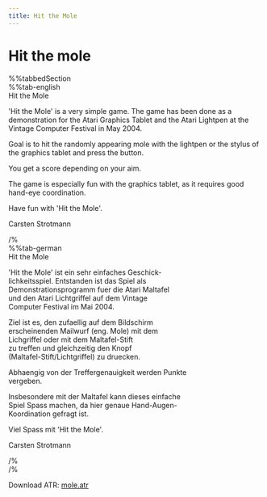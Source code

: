 ```yaml
---
title: Hit the Mole
---
```

# Hit the mole  
  
%%tabbedSection  
%%tab-english  
Hit the Mole  
  
'Hit the Mole' is a very simple game. The game has been done as a demonstration for the Atari Graphics Tablet and the Atari Lightpen at the Vintage Computer Festival in May 2004.  
  
Goal is to hit the randomly appearing mole with the lightpen or the stylus of the graphics tablet and press the button.  
  
You get a score depending on your aim.  
  
The game is especially fun with the graphics tablet, as it requires good hand-eye coordination.  
  
Have fun with 'Hit the Mole'.  
  
Carsten Strotmann  
  
  
/%  
%%tab-german  
Hit the Mole  
  
'Hit the Mole' ist ein sehr einfaches Geschick-  
lichkeitsspiel. Entstanden ist das Spiel als  
Demonstrationsprogramm fuer die Atari Maltafel  
und den Atari Lichtgriffel auf dem Vintage  
Computer Festival im Mai 2004.  
  
Ziel ist es, den zufaellig auf dem Bildschirm  
erscheinenden Mailwurf (eng. Mole) mit dem  
Lichgriffel oder mit dem Maltafel-Stift  
zu treffen und gleichzeitig den Knopf  
(Maltafel-Stift/Lichtgriffel) zu druecken.  
  
Abhaengig von der Treffergenauigkeit werden Punkte  
vergeben.  
  
Insbesondere mit der Maltafel kann dieses einfache  
Spiel Spass machen, da hier genaue Hand-Augen-  
Koordination gefragt ist.  
  
Viel Spass mit 'Hit the Mole'.  
  
Carsten Strotmann  
  
  
/%  
/%  
  
Download ATR: [mole.atr](attachments/mole.atr)  
